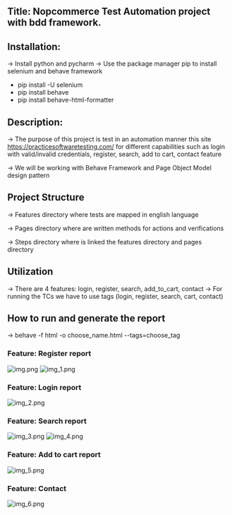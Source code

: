 ## Title: Nopcommerce Test Automation project with bdd framework.
## Installation:
-> Install python and pycharm
-> Use the package manager pip to install selenium and behave framework
- pip install -U selenium
- pip install behave
- pip install behave-html-formatter 


## Description:
-> The purpose of this project is test in an automation manner this site https://practicesoftwaretesting.com/
for different capabilities such as login with valid/invalid credentials, register, search, add to cart, contact feature

-> We will be working with Behave Framework and Page Object Model design pattern


## Project Structure
-> Features directory where tests are mapped in english language

-> Pages directory where are written methods for actions and verifications 

-> Steps directory where is linked the features directory and pages directory

## Utilization 
-> There are 4 features: login, register, search, add_to_cart, contact
-> For running the TCs we have to use tags (login, register, search, cart, contact)

## How to run and generate the report
-> behave -f html -o choose_name.html --tags=choose_tag


### Feature: Register report
![img.png](img.png)
![img_1.png](img_1.png)

### Feature: Login report
![img_2.png](img_2.png)

### Feature: Search report
![img_3.png](img_3.png)
![img_4.png](img_4.png)


### Feature: Add to cart report
![img_5.png](img_5.png)

### Feature: Contact
![img_6.png](img_6.png)
